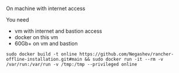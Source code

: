 On machine with internet access

You need
- vm with internet and bastion access
- docker on this vm
- 60Gb+ on vm and bastion
```
sudo docker build -t online https://github.com/Negashev/rancher-offline-installation.git#main && sudo docker run -it --rm -v /var/run:/var/run -v /tmp:/tmp --privileged online
```